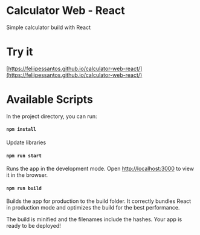 # Calculator Web - React

Simple calculator build with React

# Try it

[https://feliipessantos.github.io/calculator-web-react/](https://feliipessantos.github.io/calculator-web-react/)

# Available Scripts

In the project directory, you can run:

#### `npm install`

Update libraries

#### `npm run start`

Runs the app in the development mode. Open [http://localhost:3000](http://localhost:3000) to view it in the browser.

#### `npm run build`

Builds the app for production to the build folder.
It correctly bundles React in production mode and optimizes the build for the best performance.

The build is minified and the filenames include the hashes.
Your app is ready to be deployed!
